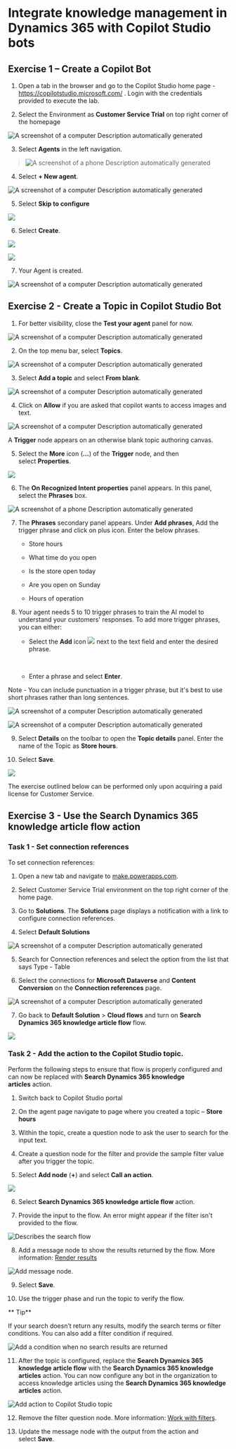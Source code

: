 # Integrate knowledge management in Dynamics 365 with Copilot Studio bots

## Exercise 1 – Create a Copilot Bot

1.  Open a tab in the browser and go to the Copilot Studio home page -
    <https://copilotstudio.microsoft.com/> . Login with the credentials
    provided to execute the lab.

2.  Select the Environment as **Customer Service Trial** on top right
    corner of the homepage

![A screenshot of a computer Description automatically
generated](./media/media18/image1.png)

3.  Select **Agents** in the left navigation.

> ![A screenshot of a phone Description automatically
> generated](./media/media18/image2.png)

4.  Select **+ New agent**.

![A screenshot of a computer Description automatically
generated](./media/media18/image3.png)

5.  Select **Skip to configure**

![](./media/media18/image4.png)

6.  Select **Create**.

![](./media/media18/image5.png)

![](./media/media18/image6.png)

7.  Your Agent is created.

![A screenshot of a computer Description automatically
generated](./media/media18/image7.png)

## Exercise 2 - Create a Topic in Copilot Studio Bot

1.  For better visibility, close the **Test your agent** panel for now.

![A screenshot of a computer Description automatically
generated](./media/media18/image8.png)

2.  On the top menu bar, select **Topics**.

![A screenshot of a computer Description automatically
generated](./media/media18/image9.png)

3.  Select **Add a topic** and select **From blank**.

![A screenshot of a computer Description automatically
generated](./media/media18/image10.png)

4.  Click on **Allow** if you are asked that copilot wants to access
    images and text.

![A screenshot of a computer Description automatically
generated](./media/media18/image11.png)

A **Trigger** node appears on an otherwise blank topic authoring canvas.

5.  Select the **More** icon (**…**) of the **Trigger** node, and then
    select **Properties**.

![](./media/media18/image12.png)

6.  The **On Recognized Intent properties** panel appears. In this
    panel, select the **Phrases** box.

![A screenshot of a phone Description automatically
generated](./media/media18/image13.png)

7.  The **Phrases** secondary panel appears. Under **Add phrases**, Add
    the trigger phrase and click on plus icon. Enter the below phrases.

    - Store hours

    - What time do you open

    - Is the store open today

    - Are you open on Sunday

    - Hours of operation

8.  Your agent needs 5 to 10 trigger phrases to train the AI model to
    understand your customers' responses. To add more trigger phrases,
    you can either:

    - Select the **Add** icon ![](./media/media18/image14.png) next to the text
      field and enter the desired phrase.

    &nbsp;

    - Enter a phrase and select **Enter**.

Note - You can include punctuation in a trigger phrase, but it's best to
use short phrases rather than long sentences.

![A screenshot of a computer Description automatically
generated](./media/media18/image15.png)

![A screenshot of a computer Description automatically
generated](./media/media18/image16.png)

9.  Select **Details** on the toolbar to open the **Topic
    details** panel. Enter the name of the Topic as **Store hours**.

10.  Select **Save**.

![](./media/media18/image17.png)

The exercise outlined below can be performed only upon acquiring a paid
license for Customer Service.

## Exercise 3 - Use the Search Dynamics 365 knowledge article flow action

### Task 1 - Set connection references

To set connection references:

1.  Open a new tab and navigate
    to [make.powerapps.com](https://make.powerapps.com/).

2.  Select Customer Service Trial environment on the top right corner of
    the home page.

3.  Go to **Solutions**. The **Solutions** page displays a notification
    with a link to configure connection references.

4.  Select **Default Solutions** 

![A screenshot of a computer Description automatically
generated](./media/media18/image18.png)

5.  Search for Connection references and select the option from the list
    that says Type - Table

6.  Select the connections for **Microsoft Dataverse** and **Content
    Conversion** on the **Connection references** page.

![A screenshot of a computer Description automatically
generated](./media/media18/image19.png)

7.  Go back to **Default Solution** \> **Cloud flows** and turn
    on **Search Dynamics 365 knowledge article flow** flow.

![](./media/media18/image20.png)

### Task 2 - Add the action to the Copilot Studio topic.

Perform the following steps to ensure that flow is properly configured
and can now be replaced with **Search Dynamics 365 knowledge
articles** action.

1.  Switch back to Copilot Studio portal

2.  On the agent page navigate to page where you created a topic –
    **Store hours**

3.  Within the topic, create a question node to ask the user to search
    for the input text.

4.  Create a question node for the filter and provide the sample filter
    value after you trigger the topic.

5.  Select **Add node** (**+**) and select **Call an action**.

![](./media/media18/image21.png)

6.  Select **Search Dynamics 365 knowledge article flow** action.

7.  Provide the input to the flow. An error might appear if the filter
    isn't provided to the flow.

![Describes the search flow](./media/media18/image22.png)

8.  Add a message node to show the results returned by the flow. More
    information: [Render
    results](https://learn.microsoft.com/en-us/dynamics365/customer-service/administer/integrate-KM-with-PVA?context=%2Fdynamics365%2Fcontact-center%2Fcontext%2Fadminister-context#render-results)

![Add message node.](./media/media18/image23.png)

9.  Select **Save**.

10. Use the trigger phase and run the topic to verify the flow.

** Tip**

If your search doesn’t return any results, modify the search terms or
filter conditions. You can also add a filter condition if required.

![Add a condition when no search results are
returned](./media/media18/image24.png)

11. After the topic is configured, replace the **Search Dynamics 365
    knowledge article flow** with the **Search Dynamics 365 knowledge
    articles** action. You can now configure any bot in the organization
    to access knowledge articles using the **Search Dynamics 365
    knowledge articles** action.

![Add action to Copilot Studio topic](./media/media18/image25.png)

12. Remove the filter question node. More information: [Work with
    filters](https://learn.microsoft.com/en-us/dynamics365/customer-service/administer/integrate-KM-with-PVA?context=%2Fdynamics365%2Fcontact-center%2Fcontext%2Fadminister-context#work-with-filters).

13. Update the message node with the output from the action and
    select **Save**.

